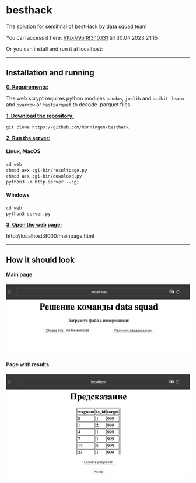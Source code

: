 # besthack

The solution for semifinal of bestHack by data squad team

You can access it here: http://95.183.10.131 till 30.04.2023 21:15

Or you can install and run it at localhost:

***

## Installation and running

<ins>**0. Requirements:**</ins>

The web scrypt requires python modules `pandas`, `joblib` and `scikit-learn` and `pyarrow` or `fastparquet` to decode .parquet files

<ins>**1. Download the repository:**</ins>

```
git clone https://github.com/Ronningen/besthack
```

<ins>**2. Run the server:**</ins>

#### Linux, MacOS

```
cd web
chmod a+x cgi-bin/resultpage.py
chmod a+x cgi-bin/download.py
python3 -m http.server --cgi
```

#### Windows

```
cd web
python3 server.py
```

<ins>**3. Open the web page:**</ins>

http://localhost:8000/mainpage.html

***

## How it should look

#### Main page

![Alt text](images/mainpage.png)

#### Page with results

![Alt text](images/resultpage.png)
